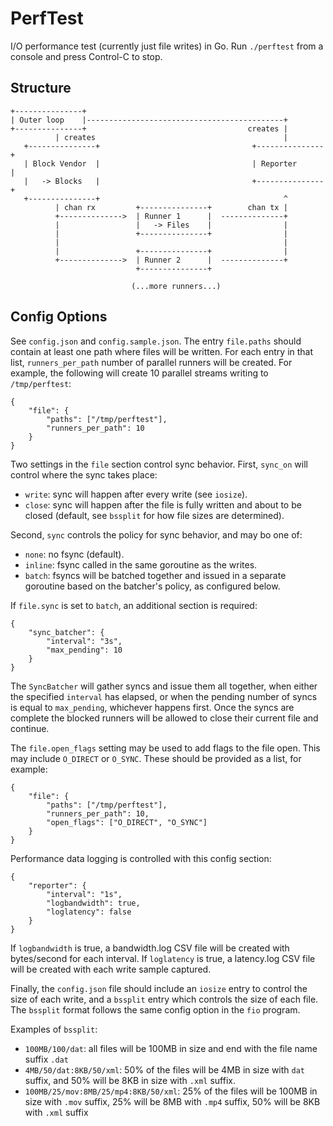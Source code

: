 # PerfTest

I/O performance test (currently just file writes) in Go. Run `./perftest` from a console and press Control-C to stop.

## Structure ##

    +---------------+
    | Outer loop    |--------------------------------------------+
    +---------------+                                    creates |
              | creates                                          |
       +---------------+                                  +---------------+
       | Block Vendor  |                                  | Reporter      |
       |   -> Blocks   |                                  +---------------+
       +---------------+                                         ^
              | chan rx         +---------------+        chan tx |
              +-------------->  | Runner 1      |  --------------+
              |                 |   -> Files    |                |
              |                 +---------------+                |
              |                                                  |
              |                 +---------------+                |
              +-------------->  | Runner 2      |  --------------+
                                +---------------+
                                
                               (...more runners...)


## Config Options

See `config.json` and `config.sample.json`. The entry `file.paths` should contain at least one path where files will be
written. For each entry in that list, `runners_per_path` number of parallel runners will be created. For example, the
following will create 10 parallel streams writing to `/tmp/perftest`:

    {
        "file": {
            "paths": ["/tmp/perftest"],
            "runners_per_path": 10
        }
    }

Two settings in the `file` section control sync behavior. First, `sync_on` will control where the sync takes place:

* `write`: sync will happen after every write (see `iosize`).
* `close`: sync will happen after the file is fully written and about to be closed (default, see `bssplit` for how file sizes are determined).

Second, `sync` controls the policy for sync behavior, and may bo one of:

* `none`: no fsync (default).
* `inline`: fsync called in the same goroutine as the writes.
* `batch`: fsyncs will be batched together and issued in a separate goroutine based on the batcher's policy, as
  configured below.

If `file.sync` is set to `batch`, an additional section is required:

    {
        "sync_batcher": {
            "interval": "3s",
            "max_pending": 10
        }
    }

The `SyncBatcher` will gather syncs and issue them all together, when either the specified `interval` has elapsed, or
when the pending number of syncs is equal to `max_pending`, whichever happens first. Once the syncs are complete the
blocked runners will be allowed to close their current file and continue.

The `file.open_flags` setting may be used to add flags to the file open. This may include `O_DIRECT` or `O_SYNC`. These
should be provided as a list, for example:

    {
        "file": {
            "paths": ["/tmp/perftest"],
            "runners_per_path": 10,
            "open_flags": ["O_DIRECT", "O_SYNC"]
        }
    }

Performance data logging is controlled with this config section:

    {
        "reporter": {
            "interval": "1s",
            "logbandwidth": true,
            "loglatency": false
        }
    }

If `logbandwidth` is true, a bandwidth.log CSV file will be created with bytes/second for each interval. If
`loglatency` is true, a latency.log CSV file will be created with each write sample captured.

Finally, the `config.json` file should include an `iosize` entry to control the size of each write, and a `bssplit`
entry which controls the size of each file. The `bssplit` format follows the same config option in the `fio` program.

Examples of `bssplit`:

* `100MB/100/dat`: all files will be 100MB in size and end with the file name suffix `.dat`
* `4MB/50/dat:8KB/50/xml`: 50% of the files will be 4MB in size with `dat` suffix, and 50% will be 8KB in size with `.xml` suffix.
* `100MB/25/mov:8MB/25/mp4:8KB/50/xml`: 25% of the files will be 100MB in size with `.mov` suffix, 25% will be 8MB with `.mp4` suffix, 50% will be 8KB with `.xml` suffix

